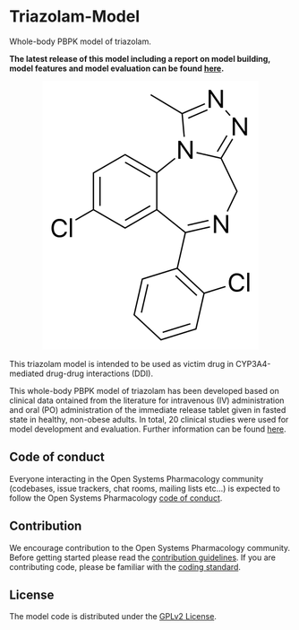 # Triazolam-Model
Whole-body PBPK model of triazolam.

**The latest release of this model including a report on model building, model features and model evaluation can be found [here](../../releases/latest).**

<p align="center">
  <img src="Triazolam.png">
</p> 

This triazolam model is intended to be used as victim drug in CYP3A4-mediated drug-drug interactions (DDI).

This whole-body PBPK model of triazolam has been developed based on clinical data ontained from the literature for intravenous (IV) administration and oral (PO) administration of the immediate release tablet given in fasted state in healthy, non-obese adults. In total, 20 clinical studies were used for model development and evaluation. Further information can be found [here](../../releases/lates).

## Code of conduct

Everyone interacting in the Open Systems Pharmacology community (codebases, issue trackers, chat rooms, mailing lists etc...) is expected to follow the Open Systems Pharmacology [code of conduct](https://github.com/Open-Systems-Pharmacology/Suite/blob/master/CODE_OF_CONDUCT.md#contributor-covenant-code-of-conduct).

## Contribution

We encourage contribution to the Open Systems Pharmacology community. Before getting started please read the [contribution guidelines](https://github.com/Open-Systems-Pharmacology/Suite/blob/master/CONTRIBUTING.md#ways-to-contribute). If you are contributing code, please be familiar with the [coding standard](https://github.com/Open-Systems-Pharmacology/Suite/blob/master/CODING_STANDARDS.md#visual-studio-settings).

## License

The model code is distributed under the [GPLv2 License](https://github.com/Open-Systems-Pharmacology/Suite/blob/develop/LICENSE).
